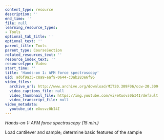 ```yaml
---
content_type: resource
description: ''
end_time: ''
file: null
learning_resource_types:
- Tools
optional_tab_title: ''
optional_text: ''
parent_title: Tools
parent_type: CourseSection
related_resources_text: ''
resource_index_text: ''
resourcetype: Video
start_time: ''
title: 'Hands-on 1: AFM force spectroscopy'
uid: ad6f9a35-c8a9-eaf9-0644-c3ab283e6f96
video_files:
  archive_url: http://www.archive.org/download/MIT20.309F06/ocw-20.309-2007-07-11-hands-on_300k.mp4
  video_captions_file: null
  video_thumbnail_file: https://img.youtube.com/vi/eXusvz0bI4I/default.jpg
  video_transcript_file: null
video_metadata:
  youtube_id: eXusvz0bI4I
---
```


_Hands-on 1: AFM force spectroscopy (15 min.)_

Load cantilever and sample; determine basic features of the sample